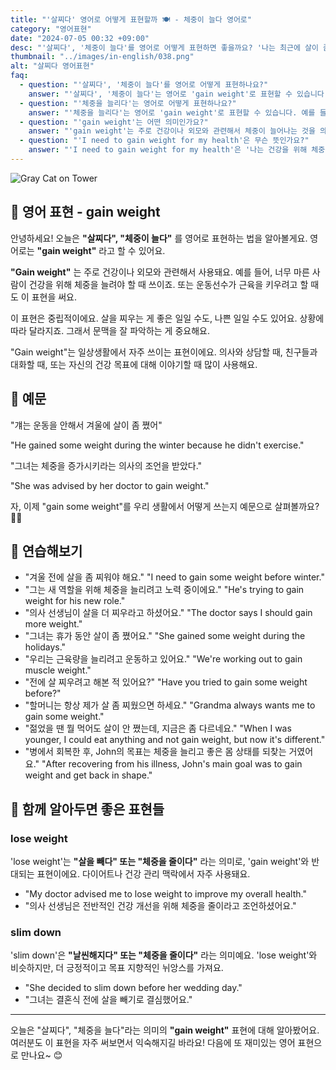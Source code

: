 ```yaml
---
title: "'살찌다' 영어로 어떻게 표현할까 🍽️ - 체중이 늘다 영어로"
category: "영어표현"
date: "2024-07-05 00:32 +09:00"
desc: "'살찌다', '체중이 늘다'를 영어로 어떻게 표현하면 좋을까요? '나는 최근에 살이 좀 쪘어요.', '운동선수가 체중을 늘리려고 해요.' 등을 영어로 표현하는 법을 배워봅시다. 다양한 예문을 통해서 연습하고 본인의 표현으로 만들어 보세요."
thumbnail: "../images/in-english/038.png"
alt: "살찌다 영어표현"
faq:
  - question: "'살찌다', '체중이 늘다'를 영어로 어떻게 표현하나요?"
    answer: "'살찌다', '체중이 늘다'는 영어로 'gain weight'로 표현할 수 있습니다. 예를 들어, '나는 최근에 살이 좀 쪘어'는 'I have gained some weight recently'로 말할 수 있습니다."
  - question: "'체중을 늘리다'는 영어로 어떻게 표현하나요?"
    answer: "'체중을 늘리다'는 영어로 'gain weight'로 표현할 수 있습니다. 예를 들어, '나는 건강을 위해 체중을 늘려야 해'는 'I need to gain weight for my health'로 말할 수 있습니다."
  - question: "'gain weight'는 어떤 의미인가요?"
    answer: "'gain weight'는 주로 건강이나 외모와 관련해서 체중이 늘어나는 것을 의미합니다. 문맥에 따라 긍정적이거나 부정적인 의미로 사용될 수 있습니다."
  - question: "'I need to gain weight for my health'은 무슨 뜻인가요?"
    answer: "'I need to gain weight for my health'은 '나는 건강을 위해 체중을 늘려야 해'라는 뜻입니다. 너무 마른 사람이 건강을 위해 체중을 늘려야 할 때 사용하는 표현입니다."
---
```


![Gray Cat on Tower](../images/in-english/038-1.avif)

## 🌟 영어 표현 - gain weight

안녕하세요! 오늘은 **"살찌다", "체중이 늘다"** 를 영어로 표현하는 법을 알아볼게요. 영어로는 **"gain weight"** 라고 할 수 있어요.

**"Gain weight"** 는 주로 건강이나 외모와 관련해서 사용돼요. 예를 들어, 너무 마른 사람이 건강을 위해 체중을 늘려야 할 때 쓰이죠. 또는 운동선수가 근육을 키우려고 할 때도 이 표현을 써요.

이 표현은 중립적이에요. 살을 찌우는 게 좋은 일일 수도, 나쁜 일일 수도 있어요. 상황에 따라 달라지죠. 그래서 문맥을 잘 파악하는 게 중요해요.

"Gain weight"는 일상생활에서 자주 쓰이는 표현이에요. 의사와 상담할 때, 친구들과 대화할 때, 또는 자신의 건강 목표에 대해 이야기할 때 많이 사용해요.

## 📖 예문

"걔는 운동을 안해서 겨울에 살이 좀 쪘어"

"He gained some weight during the winter because he didn't exercise."

"그녀는 체중을 증가시키라는 의사의 조언을 받았다."

"She was advised by her doctor to gain weight."

자, 이제 "gain some weight"를 우리 생활에서 어떻게 쓰는지 예문으로 살펴볼까요? 🍔💪

## 💬 연습해보기

<ul data-interactive-list>
  <li data-interactive-item>
    <span data-toggler>"겨울 전에 살을 좀 찌워야 해요."</span>
    <span data-answer>"I need to gain some weight before winter."</span>
  </li>
  <li data-interactive-item>
    <span data-toggler>"그는 새 역할을 위해 체중을 늘리려고 노력 중이에요."</span>
    <span data-answer>"He's trying to gain weight for his new role."</span>
  </li>
  <li data-interactive-item>
    <span data-toggler>"의사 선생님이 살을 더 찌우라고 하셨어요."</span>
    <span data-answer>"The doctor says I should gain more weight."</span>
  </li>
  <li data-interactive-item>
    <span data-toggler>"그녀는 휴가 동안 살이 좀 쪘어요."</span>
    <span data-answer>"She gained some weight during the holidays."</span>
  </li>
  <li data-interactive-item>
    <span data-toggler>"우리는 근육량을 늘리려고 운동하고 있어요."</span>
    <span data-answer>"We're working out to gain muscle weight."</span>
  </li>
  <li data-interactive-item>
    <span data-toggler>"전에 살 찌우려고 해본 적 있어요?"</span>
    <span data-answer>"Have you tried to gain some weight before?"</span>
  </li>
  <li data-interactive-item>
    <span data-toggler>"할머니는 항상 제가 살 좀 찌웠으면 하세요."</span>
    <span data-answer>"Grandma always wants me to gain some weight."</span>
  </li>
  <li data-interactive-item>
    <span data-toggler>"젊었을 땐 뭘 먹어도 살이 안 쪘는데, 지금은 좀 다르네요."</span>
    <span data-answer>"When I was younger, I could eat anything and not gain weight, but now it's different."</span>
  </li>
  <li data-interactive-item>
    <span data-toggler>"병에서 회복한 후, John의 목표는 체중을 늘리고 좋은 몸 상태를 되찾는 거였어요."</span>
    <span data-answer>"After recovering from his illness, John's main goal was to gain weight and get back in shape."</span>
  </li>
</ul>

## 🤝 함께 알아두면 좋은 표현들

### lose weight

'lose weight'는 **"살을 빼다" 또는 "체중을 줄이다"** 라는 의미로, 'gain weight'와 반대되는 표현이에요. 다이어트나 건강 관리 맥락에서 자주 사용돼요.

- "My doctor advised me to lose weight to improve my overall health."
- "의사 선생님은 전반적인 건강 개선을 위해 체중을 줄이라고 조언하셨어요."

### slim down

'slim down'은 **"날씬해지다" 또는 "체중을 줄이다"** 라는 의미예요. 'lose weight'와 비슷하지만, 더 긍정적이고 목표 지향적인 뉘앙스를 가져요.

- "She decided to slim down before her wedding day."
- "그녀는 결혼식 전에 살을 빼기로 결심했어요."

---

오늘은 "살찌다", "체중을 늘다"라는 의미의 **"gain weight"** 표현에 대해 알아봤어요. 여러분도 이 표현을 자주 써보면서 익숙해지길 바라요! 다음에 또 재미있는 영어 표현으로 만나요~ 😊
